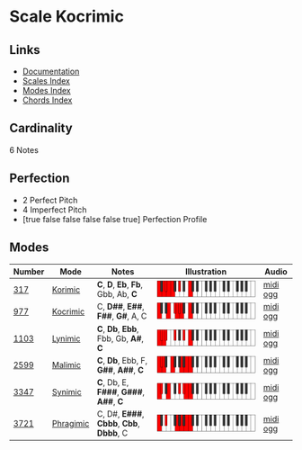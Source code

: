 # Scale Kocrimic

## Links

- [Documentation](index.md)
- [Scales Index](Scales.md)
- [Modes Index](Modes.md)
- [Chords Index](Chords.md)

## Cardinality

6 Notes

## Perfection

- 2 Perfect Pitch
- 4 Imperfect Pitch
- [true false false false false true] Perfection Profile

## Modes

| Number | Mode | Notes | Illustration | Audio |
|--------|------|-------|--------------|-------|
| [317](https://ianring.com/musictheory/scales/317) | [Korimic](ModeKorimic.md) | **C**, **D**, **Eb**, **Fb**, Gbb, Ab, **C** | ![CNaturalKorimic](ModeCNaturalKorimic.png) | [midi](ModeCNaturalKorimic.mid) [ogg](ModeCNaturalKorimic.ogg) | 
| [977](https://ianring.com/musictheory/scales/977) | [Kocrimic](ModeKocrimic.md) | C, **D##**, **E##**, **F##**, **G#**, A, C | ![CNaturalKocrimic](ModeCNaturalKocrimic.png) | [midi](ModeCNaturalKocrimic.mid) [ogg](ModeCNaturalKocrimic.ogg) | 
| [1103](https://ianring.com/musictheory/scales/1103) | [Lynimic](ModeLynimic.md) | **C**, **Db**, **Ebb**, Fbb, Gb, **A#**, **C** | ![CNaturalLynimic](ModeCNaturalLynimic.png) | [midi](ModeCNaturalLynimic.mid) [ogg](ModeCNaturalLynimic.ogg) | 
| [2599](https://ianring.com/musictheory/scales/2599) | [Malimic](ModeMalimic.md) | **C**, **Db**, Ebb, F, **G##**, **A##**, **C** | ![CNaturalMalimic](ModeCNaturalMalimic.png) | [midi](ModeCNaturalMalimic.mid) [ogg](ModeCNaturalMalimic.ogg) | 
| [3347](https://ianring.com/musictheory/scales/3347) | [Synimic](ModeSynimic.md) | **C**, Db, E, **F###**, **G###**, **A##**, **C** | ![CNaturalSynimic](ModeCNaturalSynimic.png) | [midi](ModeCNaturalSynimic.mid) [ogg](ModeCNaturalSynimic.ogg) | 
| [3721](https://ianring.com/musictheory/scales/3721) | [Phragimic](ModePhragimic.md) | C, D#, **E###**, **Cbbb**, **Cbb**, **Dbbb**, C | ![CNaturalPhragimic](ModeCNaturalPhragimic.png) | [midi](ModeCNaturalPhragimic.mid) [ogg](ModeCNaturalPhragimic.ogg) | 
